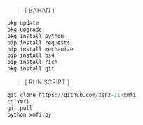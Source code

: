 > [ BAHAN ]
```python
pkg update
pkg upgrade
pkg install python
pip install requests
pip install mechanize
pip install bs4
pip install rich
pkg install git
```
> [ RUN SCRIPT ]
```python
git clone https://github.com/Xenz-11/xmfi
cd xmfi
git pull
python xmfi.py
```
